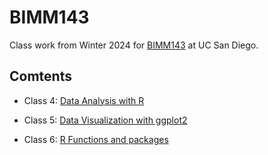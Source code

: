 # BIMM143
Class work from Winter 2024 for [BIMM143](https://bioboot.github.io/bimm143_W24/) at UC San Diego.

## Comtents

- Class 4: [Data Analysis with R](https://github.com/lanadoan/BIMM143/tree/2c4bc436ed71deea61549d2b3eadc3f0e8e74fb5/class04)

- Class 5: [Data Visualization with ggplot2](https://github.com/lanadoan/BIMM143/tree/41cbd77e3b8ee7a5bba19ac04e800f87975e1576/class05)

- Class 6: [R Functions and packages](https://github.com/lanadoan/BIMM143/tree/2c4bc436ed71deea61549d2b3eadc3f0e8e74fb5/class06)
